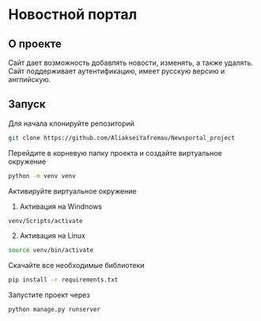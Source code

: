 # Новостной портал
## О проекте
Сайт дает возможность добавлять новости, изменять, а также удалять. Сайт поддерживает аутентификацию, имеет русскую версию и английскую.
## Запуск
Для начала клонируйте репозиторий
```bash
git clone https://github.com/AliakseiYafremau/Newsportal_project
```
Перейдите в корневую папку проекта и создайте виртуальное окружение
```bash
python -m venv venv
```
Активируйте виртуальное окружение
1. Активация на Windnows
```bash
venv/Scripts/activate
```
2. Активация на Linux
```bash
source venv/bin/activate
```
Скачайте все необходимые библиотеки
```bash
pip install -r requirements.txt
```
Запустите проект через
```bash
python manage.py runserver
```